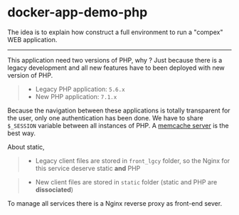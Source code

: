 # docker-app-demo-php

The idea is to explain how construct a full environment to run a "compex" WEB application.

---

This application need two versions of PHP, why ? Just because there is a legacy development and all new features have to been deployed with new version of PHP.
> - Legacy PHP application: `5.6.x`
> - New PHP application: `7.1.x`

Because the navigation between these applications is totally transparent for the user, only one authentication has been done. We have to share `$_SESSION` variable between all instances of PHP. A [memcache server](https://memcached.org/)  is the best way.

About static,
> - Legacy client files are stored in `front_lgcy` folder, so the Nginx for this service deserve static **and** PHP

> - New client files are stored in `static` folder (static and PHP are **dissociated**)


To manage all services there is a Nginx reverse proxy as front-end sever.
